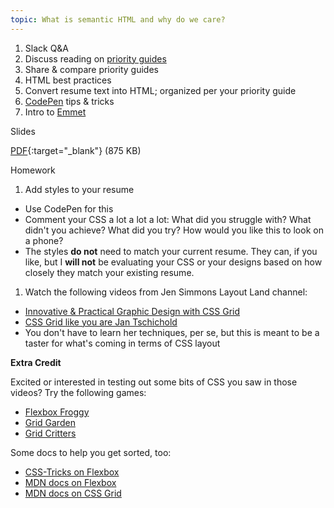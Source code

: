 ```yaml
---
topic: What is semantic HTML and why do we care?
---
```


1. Slack Q&A
1. Discuss reading on [priority guides](https://alistapart.com/article/priority-guides-a-content-first-alternative-to-wireframes)
1. Share & compare priority guides
1. HTML best practices
1. Convert resume text into HTML; organized per your priority guide
1. [CodePen](https://codepen.io/) tips & tricks
1. Intro to [Emmet](https://docs.emmet.io/cheat-sheet/)


Slides

[PDF](files/w02-html-best-practices.min.pdf){:target="_blank"} (875 KB)

Homework

1. Add styles to your resume
  - Use CodePen for this
  - Comment your CSS a lot a lot a lot: What did you struggle with? What didn't you achieve? What did you try? How would you like this to look on a phone?
  - The styles **do not** need to match your current resume. They can, if you like, but I **will not** be evaluating your CSS or your designs based on how closely they match your existing resume.
1. Watch the following videos from Jen Simmons Layout Land channel:
  - [Innovative & Practical Graphic Design with CSS Grid](https://www.youtube.com/watch?v=-hmOZU7Zk10)
  - [CSS Grid like you are Jan Tschichold](https://www.youtube.com/watch?v=OxrsO4aIjyc)
  - You don't have to learn her techniques, per se, but this is meant to be a taster for what's coming in terms of CSS layout

**Extra Credit**

Excited or interested in testing out some bits of CSS you saw in those videos? Try the following games:

- [Flexbox Froggy](https://flexboxfroggy.com/)
- [Grid Garden](https://cssgridgarden.com/)
- [Grid Critters](https://www.gridcritters.com/)

Some docs to help you get sorted, too:
- [CSS-Tricks on Flexbox](https://css-tricks.com/snippets/css/a-guide-to-flexbox/)
- [MDN docs on Flexbox](https://developer.mozilla.org/en-US/docs/Web/CSS/CSS_Flexible_Box_Layout/Basic_Concepts_of_Flexbox)
- [MDN docs on CSS Grid](https://developer.mozilla.org/en-US/docs/Web/CSS/grid)

